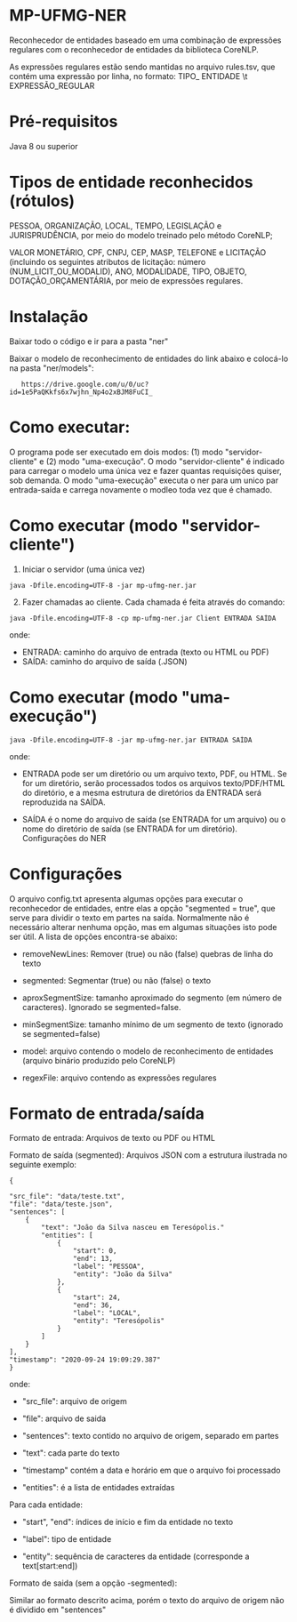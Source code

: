 # MP-UFMG-NER

Reconhecedor de entidades baseado em uma combinação de expressões regulares com o reconhecedor de entidades da biblioteca CoreNLP.

As expressões regulares estão sendo mantidas no arquivo rules.tsv, que contém uma expressão por linha, no formato: TIPO_ ENTIDADE \t EXPRESSÃO_REGULAR

# Pré-requisitos

Java 8 ou superior

# Tipos de entidade reconhecidos (rótulos)
PESSOA, ORGANIZAÇÃO, LOCAL, TEMPO, LEGISLAÇÃO e JURISPRUDÊNCIA, por meio do modelo treinado pelo método CoreNLP;

VALOR MONETÁRIO, CPF, CNPJ, CEP, MASP, TELEFONE e LICITAÇÃO (incluindo os seguintes atributos de licitação: número (NUM_LICIT_OU_MODALID), ANO, MODALIDADE, TIPO, OBJETO, DOTAÇÃO_ORÇAMENTÁRIA, por meio de expressões regulares.

# Instalação

Baixar todo o código e ir para a pasta "ner"

Baixar o modelo de reconhecimento de entidades do link abaixo e colocá-lo na pasta "ner/models":

   ```
      https://drive.google.com/u/0/uc?id=1e5PaQKkfs6x7wjhn_Np4o2xBJM8FuCI_
   ```
# Como executar:

O programa pode ser executado em dois modos: (1) modo "servidor-cliente" e (2) modo "uma-execução".
O modo "servidor-cliente" é indicado para carregar o modelo uma única vez e fazer quantas requisições quiser, sob demanda.
O modo "uma-execução" executa o ner para um unico par entrada-saída e carrega novamente o modleo toda vez que é chamado.

# Como executar (modo "servidor-cliente")

1. Iniciar o servidor (uma única vez)
```
java -Dfile.encoding=UTF-8 -jar mp-ufmg-ner.jar
```

2. Fazer chamadas ao cliente. Cada chamada é feita através do comando:

```
java -Dfile.encoding=UTF-8 -cp mp-ufmg-ner.jar Client ENTRADA SAÍDA
```

onde:

 - ENTRADA: caminho do arquivo de entrada (texto ou HTML ou PDF)
 - SAÍDA: caminho do arquivo de saída (.JSON)


# Como executar (modo "uma-execução")


```
java -Dfile.encoding=UTF-8 -jar mp-ufmg-ner.jar ENTRADA SAÍDA
```

onde:

- ENTRADA pode ser um diretório ou um arquivo texto, PDF, ou HTML. Se for um diretório, serão processados todos os arquivos texto/PDF/HTML do diretório, e a mesma estrutura de diretórios da ENTRADA será reproduzida na SAÍDA.

- SAÍDA é o nome do arquivo de saída (se ENTRADA for um arquivo) ou o nome do diretório de saída (se ENTRADA for um diretório).
Configurações do NER


# Configurações

O arquivo config.txt apresenta algumas opções para executar o reconhecedor de entidades, entre elas a opção "segmented = true", que serve para dividir o texto em partes na saída. Normalmente não é necessário alterar nenhuma opção, mas em algumas situações isto pode ser útil. A lista de opções encontra-se abaixo:

- removeNewLines: Remover (true) ou não (false) quebras de linha do texto

- segmented: Segmentar (true) ou não (false) o texto

- aproxSegmentSize: tamanho aproximado do segmento (em número de caracteres). Ignorado se segmented=false.

- minSegmentSize: tamanho mínimo de um segmento de texto (ignorado se segmented=false)

- model: arquivo contendo o modelo de reconhecimento de entidades (arquivo binário produzido pelo CoreNLP)

- regexFile: arquivo contendo as expressões regulares


# Formato de entrada/saída

Formato de entrada: Arquivos de texto ou PDF ou HTML

Formato de saída (segmented): Arquivos JSON com a estrutura ilustrada no seguinte exemplo:

```
{

"src_file": "data/teste.txt",
"file": "data/teste.json",
"sentences": [
    {
        "text": "João da Silva nasceu em Teresópolis."
        "entities": [
            {
                "start": 0,  
                "end": 13,   
                "label": "PESSOA", 
                "entity": "João da Silva" 
            },
            {
                "start": 24,
                "end": 36,
                "label": "LOCAL",
                "entity": "Teresópolis"
            }
        ]
    }
],
"timestamp": "2020-09-24 19:09:29.387"
}
```

onde:

 - "src_file": arquivo de origem

 - "file": arquivo de saida

 - "sentences": texto contido no arquivo de origem, separado em partes

 - "text": cada parte do texto

- "timestamp" contém a data e horário em que o arquivo foi processado

- "entities": é a lista de entidades extraídas

Para cada entidade:

- "start", "end": índices de início e fim da entidade no texto

- "label": tipo de entidade

- "entity": sequência de caracteres da entidade (corresponde a text[start:end])

Formato de saida (sem a opção -segmented):

Similar ao formato descrito acima, porém o texto do arquivo de origem não é dividido em "sentences"
